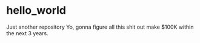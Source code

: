 # hello_world
Just another repository
Yo, gonna figure all this shit out make $100K within the next 3 years.
